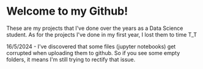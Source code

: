 # Welcome to my Github!
These are my projects that I've done over the years as a Data Science student. As for the projects I've done in my first year, I lost them to time T_T

16/5/2024 - I've discovered that some files (jupyter notebooks) get corrupted when uploading them to github. So if you see some empty folders, it means I'm still trying to rectify that issue.
